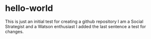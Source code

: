 # hello-world
This is just an initial test for creating a github repository
I am a Social Strategist and a Watson enthusiast
I added the last sentence a test for changes. 
